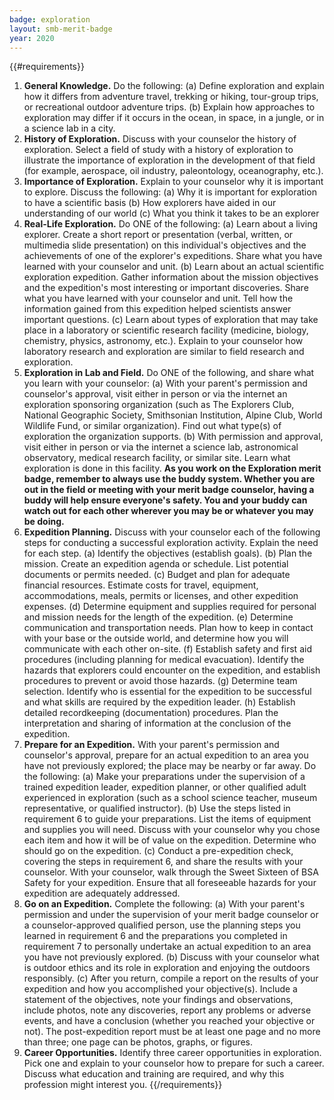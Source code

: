 ```yaml
---
badge: exploration
layout: smb-merit-badge
year: 2020
---
```


{{#requirements}}
1. **General Knowledge.** Do the following:
    (a) Define exploration and explain how it differs from adventure travel, trekking or hiking, tour-group trips, or recreational outdoor adventure trips.
    (b) Explain how approaches to exploration may differ if it occurs in the ocean, in space, in a jungle, or in a science lab in a city.
2. **History of Exploration.** Discuss with your counselor the history of exploration. Select a field of study with a history of exploration to illustrate the importance of exploration in the development of that field (for example, aerospace, oil industry, paleontology, oceanography, etc.).
3. **Importance of Exploration.** Explain to your counselor why it is important to explore. Discuss the following:
    (a) Why it is important for exploration to have a scientific basis
    (b) How explorers have aided in our understanding of our world
    (c) What you think it takes to be an explorer
4. **Real-Life Exploration.** Do ONE of the following:
    (a) Learn about a living explorer. Create a short report or presentation (verbal, written, or multimedia slide presentation) on this individual's objectives and the achievements of one of the explorer's expeditions. Share what you have learned with your counselor and unit.
    (b) Learn about an actual scientific exploration expedition. Gather information about the mission objectives and the expedition's most interesting or important discoveries. Share what you have learned with your counselor and unit. Tell how the information gained from this expedition helped scientists answer important questions.
    (c) Learn about types of exploration that may take place in a laboratory or scientific research facility (medicine, biology, chemistry, physics, astronomy, etc.). Explain to your counselor how laboratory research and exploration are similar to field research and exploration.
5. **Exploration in Lab and Field.** Do ONE of the following, and share what you learn with your counselor:
    (a) With your parent's permission and counselor's approval, visit either in person or via the internet an exploration sponsoring organization (such as The Explorers Club, National Geographic Society, Smithsonian Institution, Alpine Club, World Wildlife Fund, or similar organization). Find out what type(s) of exploration the organization supports.
    (b) With permission and approval, visit either in person or via the internet a science lab, astronomical observatory, medical research facility, or similar site. Learn what exploration is done in this facility.
    **As you work on the Exploration merit badge, remember to always use the buddy system. Whether you are out in the field or meeting with your merit badge counselor, having a buddy will help ensure everyone's safety. You and your buddy can watch out for each other wherever you may be or whatever you may be doing.**
6. **Expedition Planning.** Discuss with your counselor each of the following steps for conducting a successful exploration activity. Explain the need for each step.
    (a) Identify the objectives (establish goals).
    (b) Plan the mission. Create an expedition agenda or schedule. List potential documents or permits needed.
    (c) Budget and plan for adequate financial resources. Estimate costs for travel, equipment, accommodations, meals, permits or licenses, and other expedition expenses.
    (d) Determine equipment and supplies required for personal and mission needs for the length of the expedition.
    (e) Determine communication and transportation needs. Plan how to keep in contact with your base or the outside world, and determine how you will communicate with each other on-site.
    (f) Establish safety and first aid procedures (including planning for medical evacuation). Identify the hazards that explorers could encounter on the expedition, and establish procedures to prevent or avoid those hazards.
    (g) Determine team selection. Identify who is essential for the expedition to be successful and what skills are required by the expedition leader.
    (h) Establish detailed recordkeeping (documentation) procedures. Plan the interpretation and sharing of information at the conclusion of the expedition.
7. **Prepare for an Expedition.** With your parent's permission and counselor's approval, prepare for an actual expedition to an area you have not previously explored; the place may be nearby or far away. Do the following:
    (a) Make your preparations under the supervision of a trained expedition leader, expedition planner, or other qualified adult experienced in exploration (such as a school science teacher, museum representative, or qualified instructor).
    (b) Use the steps listed in requirement 6 to guide your preparations. List the items of equipment and supplies you will need. Discuss with your counselor why you chose each item and how it will be of value on the expedition. Determine who should go on the expedition.
    (c) Conduct a pre-expedition check, covering the steps in requirement 6, and share the results with your counselor. With your counselor, walk through the Sweet Sixteen of BSA Safety for your expedition. Ensure that all foreseeable hazards for your expedition are adequately addressed.
8. **Go on an Expedition.** Complete the following:
    (a) With your parent's permission and under the supervision of your merit badge counselor or a counselor-approved qualified person, use the planning steps you learned in requirement 6 and the preparations you completed in requirement 7 to personally undertake an actual expedition to an area you have not previously explored.
    (b) Discuss with your counselor what is outdoor ethics and its role in exploration and enjoying the outdoors responsibly.
    (c) After you return, compile a report on the results of your expedition and how you accomplished your objective(s). Include a statement of the objectives, note your findings and observations, include photos, note any discoveries, report any problems or adverse events, and have a conclusion (whether you reached your objective or not). The post-expedition report must be at least one page and no more than three; one page can be photos, graphs, or figures.
9. **Career Opportunities.** Identify three career opportunities in exploration. Pick one and explain to your counselor how to prepare for such a career. Discuss what education and training are required, and why this profession might interest you.
{{/requirements}}
